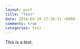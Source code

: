 ```yaml
---
layout: post
title: "Test"
date: 2016-04-10 17:30:51 +0800
comments: true
categories: test
---
```

This is a test.

